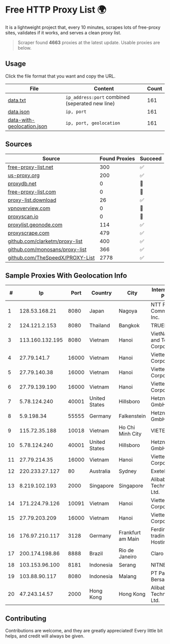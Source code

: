 
# Free HTTP Proxy List 🌍

It is a lightweight project that, every 10 minutes, scrapes lots of free-proxy sites, validates if it works, and serves a clean proxy list.


> Scraper found **4663** proxies at the latest update. Usable proxies are below.

## Usage

Click the file format that you want and copy the URL.


|File|Content|Count|
|----|-------|-----|
|[data.txt](https://raw.githubusercontent.com/themiralay/Proxy-List-World/master/data.txt)|`ip_address:port` combined (seperated new line)|161|
|[data.json](https://raw.githubusercontent.com/themiralay/Proxy-List-World/master/data.json)|`ip, port`|161|
|[data-with-geolocation.json](https://raw.githubusercontent.com/themiralay/Proxy-List-World/master/data-with-geolocation.json)|`ip, port, geolocation`|161|

## Sources

|Source|Found Proxies|Succeed|
|------|-------------|-------|
|[free-proxy-list.net](https://free-proxy-list.net)|300|✅|
|[us-proxy.org](https://www.us-proxy.org)|200|✅|
|[proxydb.net](http://proxydb.net)|0|🚫|
|[free-proxy-list.com](https://free-proxy-list.com/?page=&port=&type%5B%5D=http&type%5B%5D=https&up_time=0&search=Search)|0|🚫|
|[proxy-list.download](https://www.proxy-list.download/HTTP)|26|✅|
|[vpnoverview.com](https://vpnoverview.com/privacy/anonymous-browsing/free-proxy-servers)|0|🚫|
|[proxyscan.io](https://www.proxyscan.io)|0|🚫|
|[proxylist.geonode.com](https://proxylist.geonode.com/api/proxy-list?limit=300&page=1&sort_by=lastChecked&sort_type=desc&protocols=http,https)|114|✅|
|[proxyscrape.com](https://api.proxyscrape.com/v2/?request=displayproxies&protocol=http&timeout=10000&country=all&ssl=all&anonymity=all)|479|✅|
|[github.com/clarketm/proxy-list](https://raw.githubusercontent.com/clarketm/proxy-list/master/proxy-list-raw.txt)|400|✅|
|[github.com/monosans/proxy-list](https://raw.githubusercontent.com/monosans/proxy-list/main/proxies/http.txt)|366|✅|
|[github.com/TheSpeedX/PROXY-List](https://raw.githubusercontent.com/TheSpeedX/PROXY-List/master/http.txt)|2778|✅|


## Sample Proxies With Geolocation Info

|#|Ip|Port|Country|City|Internet Service Provider|
|-|--|----|-------|----|-------------------------|
|1|128.53.168.21|8080|Japan|Nagoya|NTT PC Communications, Inc.|
|2|124.121.2.153|8080|Thailand|Bangkok|TRUEBB|
|3|113.160.132.195|8080|Vietnam|Hanoi|VietNam Post and Telecom Corporation|
|4|27.79.141.7|16000|Vietnam|Hanoi|Viettel Corporation|
|5|27.79.140.38|16000|Vietnam|Hanoi|Viettel Corporation|
|6|27.79.139.190|16000|Vietnam|Hanoi|Viettel Corporation|
|7|5.78.124.240|40001|United States|Hillsboro|Hetzner Online GmbH|
|8|5.9.198.34|55555|Germany|Falkenstein|Hetzner Online GmbH|
|9|115.72.35.188|10018|Vietnam|Ho Chi Minh City|VIETELmetro|
|10|5.78.124.240|40001|United States|Hillsboro|Hetzner Online GmbH|
|11|27.79.214.35|16000|Vietnam|Hanoi|Viettel Corporation|
|12|220.233.27.127|80|Australia|Sydney|Exetel Pty Ltd|
|13|8.219.102.193|2000|Singapore|Singapore|Alibaba (US) Technology Co., Ltd.|
|14|171.224.79.126|10091|Vietnam|Hanoi|Viettel Corporation|
|15|27.79.203.209|16000|Vietnam|Hanoi|Viettel Corporation|
|16|176.97.210.117|3128|Germany|Frankfurt am Main|Ferdinand Zink trading as Tube-Hosting|
|17|200.174.198.86|8888|Brazil|Rio de Janeiro|Claro S.A|
|18|103.153.96.100|8181|Indonesia|Serang|NITNET|
|19|103.88.90.117|8080|Indonesia|Malang|PT Paket Switch Bersama|
|20|47.243.14.57|2000|Hong Kong|Hong Kong|Alibaba (US) Technology Co., Ltd.|



## Contributing

Contributions are welcome, and they are greatly appreciated! Every
little bit helps, and credit will always be given.

